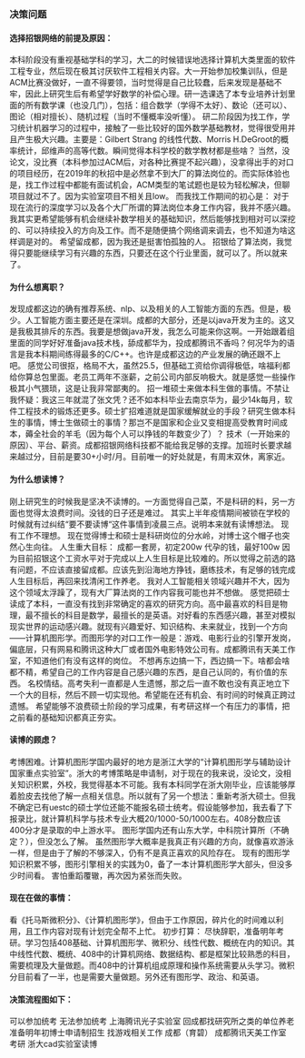 ### 决策问题

#### 选择招银网络的前提及原因：
本科阶段没有重视基础学科的学习，大二的时候错误地选择计算机大类里面的软件工程专业，然后现在极其讨厌软件工程相关内容。大一开始参加校集训队，但是ACM比赛没做好，一直不得要领，当时觉得是自己比较蠢，后来发现是基础不牢，因此上研究生后有希望学好数学的补偿心理。研一选课选了本专业培养计划里面的所有数学课（也没几门），包括：组合数学（学得不太好）、数论（还可以）、图论（相对擅长）、随机过程（当时不懂概率没听懂）。
研二阶段因为找工作，学习统计机器学习的过程中，接触了一些比较好的国外数学基础教材，觉得很受用并且产生极大兴趣。主要是：Gilbert Strang 的线性代数、Morris H.DeGroot的概率统计，邱维声的高等代数。瞬间觉得本科学校的数学教材都是些啥？
当然，没论文，没比赛（本科参加过ACM后，对各种比赛提不起兴趣），没拿得出手的对口的项目经历，在2019年的秋招中是必然拿不到大厂的算法岗位的。而实际体验也是，找工作过程中都能有面试机会，ACM类型的笔试题也是较为轻松解决，但聊项目就过不了。因为实验室项目不相关且low。
而我找工作期间的初心是：
对于现在流行的深度学习以及各个大厂所谓的算法岗位本身工作内容，我并不感兴趣。我其实更希望能够有机会继续补数学相关的基础知识，然后能够找到相对可以深挖的、可以持续投入的方向及工作。而不是随便搞个网络调来调去，也不知道为啥这样调是对的。
希望留成都，因为我还是挺害怕孤独的人。
招银给了算法岗，我觉得只要能继续学习有兴趣的东西，只要还在这个行业里面，就可以了。所以就来了。
#### 为什么想离职？
发现成都这边的确有推荐系统、nlp、以及相关的人工智能方面的东西。但是，极少。人工智能方面主要还是在深圳。成都的大部分，还是以java开发为主的。这又是我极其排斥的东西。我要是想做java开发，我怎么可能来你这啊。一开始跟着组里面的同学好好准备java技术栈，舔成都华为，投成都腾讯不香吗？何况华为的语言是我本科期间练得最多的C/C++。也许是成都这边的产业发展的确还跟不上吧。
感觉公司很抠，格局不大，虽然25.5，但基础工资给你调得极低，啥福利都给你算总包里面。老员工两年不涨薪，之前公司内部反响极大。就是感觉一些操作极其小气猥琐，这是让我非常鄙夷的。
招一堆硕士来做本科生做的事情。不禁让我怀疑：我这三年就混了张文凭？还不如本科毕业去南京华为，最少14k每月，软件工程技术的锻炼还更多。硕士扩招难道就是国家缓解就业的手段？研究生做本科生的事情，博士生做硕士的事情？那岂不是国家和企业又变相提高受教育时间成本，薅全社会的羊毛（因为每个人可以挣钱的年数变少了）？
技术（一开始来的原因）、平台、薪资。成都招银网络科技都不能给我足够的支撑。加班时长要求越来越过分，目前是要30+小时/月。目前唯一的好处就是，有周末双休，离家近。
#### 为什么想读博？
刚上研究生的时候我是坚决不读博的。一方面觉得自己菜，不是科研的料，另一方面也觉得太浪费时间。没钱的日子还是难过。
其实上半年疫情期间被锁在学校的时候就有过纠结“要不要读博“这件事情到凌晨三点。说明本来就有读博想法。
现有工作不理想。
现在觉得博士和硕士是科研岗位的分水岭，对博士这个帽子也突然心生向往。
人生重大目标：
成都一套房，初定200w
代孕的钱，最好100w
因为目前招银这个工资水平对于完成以上人生目标是比较难的。所以觉得之前选的路有问题，不应该直接留成都。应该先到沿海地方挣钱，磨练技术，有足够的钱完成人生目标后，再回来找清闲工作养老。
我对人工智能相关领域兴趣并不大，因为这个领域太浮躁了，现有大厂算法岗的工作内容我可能也并不想做。
感觉把硕士读成了本科，一直没有找到非常确定的喜欢的研究方向。高中最喜欢的科目是物理，最不擅长的科目是数学，最擅长的是英语。对好看的东西感兴趣，甚至对模拟现实世界的运动感兴趣。就现有兴趣爱好、知识结构、未来就业，找到一个方向——计算机图形学。而图形学的对口工作一般是：游戏、电影行业的引擎开发岗，偏底层，只有网易和腾讯这种大厂或者国外电影特效公司有。成都腾讯有天美工作室，不知道他们有没有这样的岗位。
不想再东边搞一下，西边搞一下。啥都会啥都不精，希望自己的工作内容是自己感兴趣的东西，是自己认同的，有价值的东西。
名校情结。高考失利一直都是人生遗憾，那之后一直不敢也没有真正地立下一个大的目标，然后不顾一切实现他。希望能在还有机会、有时间的时候真正跨过遗憾。
希望能够不浪费硕士阶段的学习成果，有考研这样一个有压力的事情，把之前看的基础知识都真正夯实。
#### 读博的顾虑？
考博困难。计算机图形学国内最好的地方是浙江大学的“计算机图形学与辅助设计国家重点实验室”。浙大的考博策略是申请制，对于现在的我来说，没论文，没相关知识积累，外校，我觉得基本不可能。我有本科同学在浙大刚毕业，应该能够厚着脸皮去找他了解一点相关信息。所以就有了另一个想法：重新考浙大硕士。但我不确定已有uestc的硕士学位还能不能报名硕士统考。假设能够参加，我去看了下报录比，就计算机科学与技术专业大概20/1000-50/1000左右。408分数应该400分才是录取的中上游水平。
图形学国内还有山东大学，中科院计算所（不确定？），但没怎么了解。
虽然图形学大概率是我真正有兴趣的方向，就像喜欢游泳一样，但是由于了解的不够深入，仍有不是真正喜欢的风险存在。
现有的图形学知识积累不够，图形引擎相关的实践为0，备了一本计算机图形学大部头，但没多少时间看。
害怕重蹈覆辙，再次因为紧张而失败。
#### 现在在做的事情：
看《托马斯微积分》、《计算机图形学》，但由于工作原因，碎片化的时间难以利用，且工作内容对现有计划完全帮不上忙。
初步打算：
尽快辞职，准备明年考研。学习包括408基础、计算机图形学、微积分、线性代数、概统在内的知识。其中线性代数、概统、408中的计算机网络、数据结构、都是框架比较熟悉的科目，需要梳理及大量做题。而408中的计算机组成原理和操作系统需要从头学习。微积分目前看了一半，也是需要大量做题。另外还有图形学、政治、和英语。
#### 决策流程图如下：
可以参加统考
无法参加统考
上海腾讯光子实验室
回成都找研究所之类的单位养老
准备明年初博士申请制招生
找游戏相关工作 成都（育碧）
成都腾讯天美工作室
考研
浙大cad实验室读博
